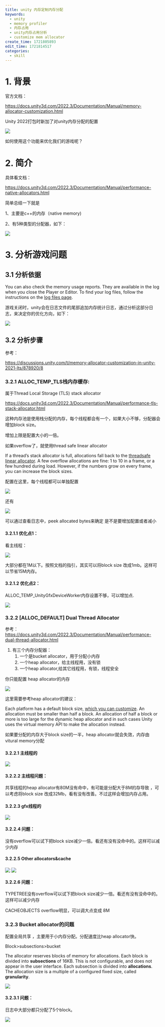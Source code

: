 ```yaml
---
title: unity 内存定制内存分配
keywords:
  - unity
  - memory profiler
  - 内存占用
  - unity内存占用分析
  - customize mem allocator
create_time: 1721805893
edit_time: 1721814517
categories:
  - skill
---
```



# 1. 背景

官方文档：

https://docs.unity3d.com/2022.3/Documentation/Manual/memory-allocator-customization.html

Unity 2022打包时新加了对unity内存分配的配置

<img src="/assets/YxOVb2PLJoLEhAxlXRickdren4f.png" src-width="1240" class="markdown-img m-auto" src-height="322" align="center"/>

如何使用这个功能来优化我们的游戏呢？

# 2. 简介

具体看文档：

https://docs.unity3d.com/2022.3/Documentation/Manual/performance-native-allocators.html

简单总结一下就是

1、主要是c++的内存（native memory)

2、有5种类型的分配器，如下：

<img src="/assets/CuZVbBTY5oV2fNxiQ9icuP8Mn9f.png" src-width="1145" class="markdown-img m-auto" src-height="473" align="center"/>

# 3. 分析游戏问题

## 3.1 分析依据

You can also check the memory usage reports. They are available in the log when you close the Player or Editor. To find your log files, follow the instructions on the <u>log files page</u>.

游戏关闭时，unity会在日志文件的尾部追加内存统计日志，通过分析这部分日志，来决定你的优化方向，如下：

<img src="/assets/EMMvbi7jpoGAu2xj5R9cqwgcnEf.png" src-width="1068" class="markdown-img m-auto" src-height="453" align="center"/>

## 3.2 分析步骤

参考：

https://discussions.unity.com/t/memory-allocator-customization-in-unity-2021-lts/878920/8 

### 3.2.1 ALLOC_TEMP_TLS栈内存缓存:

属于Thread Local Storage (TLS) stack allocator

https://docs.unity3d.com/2022.3/Documentation/Manual/performance-tls-stack-allocator.html

这种内存池是使用栈分配的内存，每个线程都会有一个，如果大小不够，分配器会增加block size。

增加上限是配置大小的一倍。

如果overflow了，就使用thread safe linear allocator

If a thread’s stack allocator is full, allocations fall back to the <u>threadsafe linear allocator</u>. A few overflow allocations are fine: 1 to 10 in a frame, or a few hundred during load. However, if the numbers grow on every frame, you can increase the block sizes.

配置在这里，每个线程都可以单独配置

<img src="/assets/QZ68bzlTWovvn9xJea4cKAwQnpb.png" src-width="1160" class="markdown-img m-auto" src-height="213" align="center"/>

还有

<img src="/assets/TQtEb5ZG2oWat2xHQUBcbmtEnZc.png" src-width="1084" class="markdown-img m-auto" src-height="92" align="center"/>

可以通过查看日志中，peek allocated bytes来确定 是不是要增加配置或者减小

#### 3.2.1.1 优化点1：

看主线程：

<img src="/assets/Cym2bSB9QoRnl8xUeLvcGBYdnHe.png" src-width="1241" class="markdown-img m-auto" src-height="150" align="center"/>

大部分都在1M以下。按照文档的指引，其实可以将block size 改成1mb。这样可以节省15M内存。

#### 3.2.1.2 优化点2：

 ALLOC_TEMP_UnityGfxDeviceWorker内存设置不够，可以增加点.

<img src="/assets/PlhjbRMtioYJB0xEXkwcspJhntb.png" src-width="388" class="markdown-img m-auto" src-height="100" align="center"/>

### 3.2.2 [ALLOC_DEFAULT] Dual Thread Allocator

参考：https://docs.unity3d.com/2022.3/Documentation/Manual/performance-dual-thread-allocator.html

1. 有三个内存分配器：
    1. 一个是bucket allocator，用于分配小内存
    2. 一个heap allocator，给主线程用，没有锁
    3. 一个heap allocator,给其它线程用，有锁，线程安全

你只能配置 heap allocator的内存

<img src="/assets/Wed8bERz0o3c7MxOe23cuYm1nuf.png" src-width="1152" class="markdown-img m-auto" src-height="91" align="center"/>

这里需要参考heap allocator的建议：

Each platform has a default block size, <u>which you can customize</u>. An allocation must be smaller than half a block. An allocation of half a block or more is too large for the dynamic heap allocator and in such cases Unity uses the virtual memory API to make the allocation instead.

如果要分配的内存大于block size的一半，heap allocator就会失效，内存由vitural memory分配

#### 3.2.2.1 主线程的

<img src="/assets/MDhhbt9qZo2EkrxHbqKcFyOYn5b.png" src-width="1194" class="markdown-img m-auto" src-height="231" align="center"/>

#### 3.2.2.2 主线程问题：

共享线程的heap allocator有80M没有命中，有可能是分配大于8M的存导致 ，可以考虑将block size 改成32Mb，看有没有改善。不过这样会增加内存占用。

#### 3.2.2.3 gfx线程的

<img src="/assets/WLGLbzw6FohfqSxz2mSc6nn1nKd.png" src-width="1289" class="markdown-img m-auto" src-height="336" align="center"/>

#### 3.2.2.4 问题：

没有overflow可以试下把block size减少一倍。看还有没有没命中的。这样可以减少内存

#### 3.2.2.5 Other allocators&cache

<img src="/assets/AwIVbgPLxolsRcxyz4Vc8OTbnzg.png" src-width="870" class="markdown-img m-auto" src-height="340" align="center"/>

<img src="/assets/N4VXbrGpsomzHPx14jYcCSi1n9g.png" src-width="1476" class="markdown-img m-auto" src-height="370" align="center"/>

#### 3.2.2.6 问题：

TYPETREE没有overflow可以试下把block size减少一倍。看还有没有没命中的。这样可以减少内存

CACHEOBJECTS overflow明显，可以调大点变成 8M

### 3.2.3 Bucket allocator的问题

配置全局共享 ，主要用于小内存分配。分配速度比heap allocator快。

Block&gt;subsections&gt;bucket

The allocator reserves blocks of memory for allocations. Each block is divided into  **subsections** of 16KB. This is not configurable, and does not appear in the user interface. Each subsection is divided into  **allocations**. The allocation size is a multiple of a configured fixed size, called  **granularity**.

<img src="/assets/D57bbtUGmoGZ0yx2ufmcbixYnuc.png" src-width="1185" class="markdown-img m-auto" src-height="360" align="center"/>

#### 3.2.3.1 问题：

日志中大部分都只分配了5个block。

<img src="/assets/Vtsmbt0OvoGynJx9xRDcZlm5ngb.png" src-width="1192" class="markdown-img m-auto" src-height="133" align="center"/>

